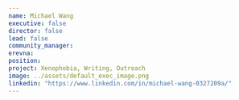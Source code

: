 ```yaml
---
name: Michael Wang
executive: false
director: false
lead: false
community_manager: 
erevna:
position: 
project: Xenophobia, Writing, Outreach
image: ../assets/default_exec_image.png
linkedin: "https://www.linkedin.com/in/michael-wang-0327209a/"
---
```


